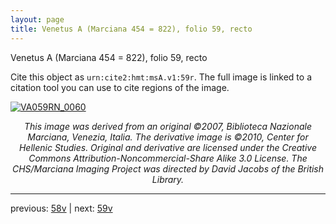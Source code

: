 ```yaml
---
layout: page
title: Venetus A (Marciana 454 = 822), folio 59, recto
---
```


Venetus A (Marciana 454 = 822), folio 59, recto

Cite this object as `urn:cite2:hmt:msA.v1:59r`.  The full image is linked to a citation tool you can use to cite regions of the image.

[![VA059RN_0060](http://www.homermultitext.org/iipsrv?IIIF=/project/homer/pyramidal/deepzoom/hmt/vaimg/2017a/VA059RN_0060.tif/full/800,/0/default.jpg)](http://www.homermultitext.org/ict2/?urn=urn:cite2:hmt:vaimg.2017a:VA059RN_0060) 

<p style="text-align: center; font-style: italic;">This image was derived from an original ©2007, Biblioteca Nazionale Marciana, Venezia, Italia. The derivative image is ©2010, Center for Hellenic Studies. Original and derivative are licensed under the Creative Commons Attribution-Noncommercial-Share Alike 3.0 License. The CHS/Marciana Imaging Project was directed by David Jacobs of the British Library.</p>

---

previous: [58v](../58v/) | next: [59v](../59v/)